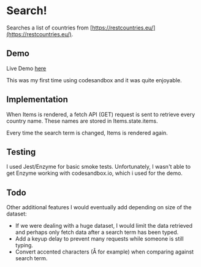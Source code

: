 # Search!
Searches a list of countries from [https://restcountries.eu/](https://restcountries.eu/).

## Demo
Live Demo [here](https://codesandbox.io/s/github/d0coat01/simple-search/tree/master/)

This was my first time using codesandbox and it was quite enjoyable.


## Implementation
When Items is rendered, a fetch API (GET) request is sent to retrieve every country name. These names are stored in Items.state.items.

Every time the search term is changed, Items is rendered again.


## Testing
I used Jest/Enzyme for basic smoke tests. Unfortunately, I wasn't able to get Enzyme working with codesandbox.io, which i used for the demo.


## Todo
Other additional features I would eventually add depending on size of the dataset:
* If we were dealing with a huge dataset, I would limit the data retrieved and perhaps only fetch data after a search term has been typed.
* Add a keyup delay to prevent many requests while someone is still typing.
* Convert accented characters (Å for example) when comparing against search term.
